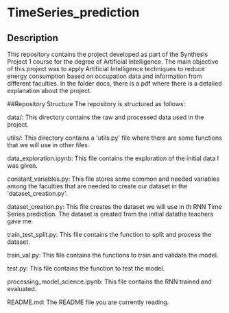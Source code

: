 # TimeSeries_prediction

## Description
This repository contains the project developed as part of the Synthesis Project 1 course for the degree of Artificial Intelligence. The main objective of this project was to apply Artificial Intelligence techniques to reduce energy consumption based on occupation data and information from different faculties. In the folder docs, there is a pdf where there is a detalied explanation about the project.

##Repository Structure
The repository is structured as follows:

data/: This directory contains the raw and processed data used in the project.

utils/: This directory contains a 'utils.py' file where there are some functions that we will use in other files.

data_exploration.ipynb: This file contains the exploration of the initial data I was given.

constant_variables.py: This file stores some common and needed variables among the faculties that are needed to create our dataset in the 'dataset_creation.py'.

dataset_creation.py: This file creates the dataset we will use in th RNN Time Series prediction. The dataset is created from the initial datathe teachers gave me.

train_test_split.py: This file contains the function to split and process the dataset.

train_val.py: This file contains the functions to train and validate the model.

test.py: This file contains the function to test the model.

processing_model_science.ipynb: This file contains the RNN trained and evaluated.

README.md: The README file you are currently reading.
